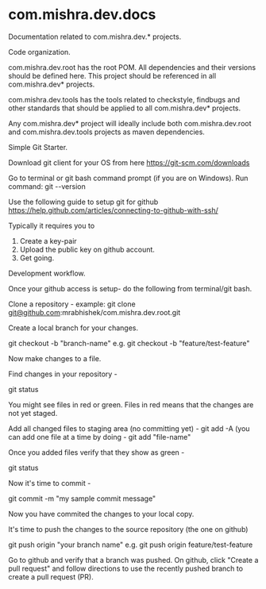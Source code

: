 # com.mishra.dev.docs
Documentation related to com.mishra.dev.* projects.

Code organization.

com.mishra.dev.root has the root POM. All dependencies and their versions should be defined here. This project should be referenced in all com.mishra.dev* projects. 

com.mishra.dev.tools has the tools related to checkstyle, findbugs and other standards that should be applied to all com.mishra.dev* projects.

Any com.mishra.dev* project will ideally include both com.mishra.dev.root and com.mishra.dev.tools projects as maven dependencies.

Simple Git Starter.

Download git client for your OS from here 
https://git-scm.com/downloads

Go to terminal or git bash command prompt (if you are on Windows).
Run command: git --version

Use the following guide to setup git for github 
https://help.github.com/articles/connecting-to-github-with-ssh/

Typically it requires you to
1. Create a key-pair
2. Upload the public key on github account.
3. Get going.

Development workflow.

Once your github access is setup- do the following from terminal/git bash.

Clone a repository -
example:
git clone git@github.com:mrabhishek/com.mishra.dev.root.git

Create a local branch for your changes.

git checkout -b "branch-name"
e.g. git checkout -b "feature/test-feature"

Now make changes to a file.

Find changes in your repository -

git status

You might see files in red or green. 
Files in red means that the changes are not yet staged. 

Add all changed files to staging area (no committing yet) -
git add -A
(you can add one file at a time by doing -
git add "file-name"

Once you added files verify that they show as green -

git status

Now it's time to commit -

git commit -m "my sample commit message"

Now you have commited the changes to your local copy.

It's time to push the changes to the source repository (the one on github)

git push origin "your branch name"
e.g.
git push origin feature/test-feature

Go to github and verify that a branch was pushed.
On github, click "Create a pull request" and follow directions to use the
recently pushed branch to create a pull request (PR).


